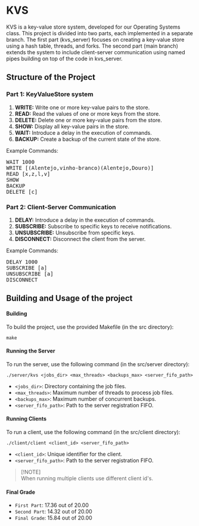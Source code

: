 # KVS

KVS is a key-value store system, developed for our Operating Systems class. This project is divided into two parts, each implemented in a separate branch. The first part (kvs_server) focuses on creating a key-value store using a hash table, threads, and forks. The second part (main branch) extends the system to include client-server communication using named pipes building on top of the code in kvs_server.

## Structure of the Project

### Part 1: KeyValueStore system

1. **WRITE:** Write one or more key-value pairs to the store.
2. **READ:** Read the values of one or more keys from the store.
3. **DELETE:** Delete one or more key-value pairs from the store.
4. **SHOW:** Display all key-value pairs in the store.
5. **WAIT:** Introduce a delay in the execution of commands.
6. **BACKUP:** Create a backup of the current state of the store.

Example Commands:
<pre>
WAIT 1000
WRITE [(Alentejo,vinho-branco)(Alentejo,Douro)]
READ [x,z,l,v]
SHOW
BACKUP
DELETE [c]
</pre>
    
 ### Part 2: Client-Server Communication

1. **DELAY:** Introduce a delay in the execution of commands.
2. **SUBSCRIBE:** Subscribe to specific keys to receive notifications.
3. **UNSUBSCRIBE:** Unsubscribe from specific keys.
4. **DISCONNECT:** Disconnect the client from the server.

Example Commands:
<pre>
DELAY 1000
SUBSCRIBE [a]
UNSUBSCRIBE [a]
DISCONNECT
</pre>

## Building and Usage of the project


#### Building
To build the project, use the provided Makefile (in the src directory):

```shell
make
```

#### Running the Server
To run the server, use the following command (in the src/server directory):

```shell
./server/kvs <jobs_dir> <max_threads> <backups_max> <server_fifo_path>
```

- `<jobs_dir>`: Directory containing the job files.
- `<max_threads>`: Maximum number of threads to process job files.
- `<backups_max>`: Maximum number of concurrent backups.
- `<server_fifo_path>`: Path to the server registration FIFO.

#### Running Clients
To run a client, use the following command (in the src/client directory):

```shell
./client/client <client_id> <server_fifo_path>
```

- `<client_id>`: Unique identifier for the client.
- `<server_fifo_path>`: Path to the server registration FIFO.

> [!NOTE]\
> When running multiple clients use different client id's.

#### Final Grade
- `First Part`: 17.36 out of 20.00
- `Second Part`: 14.32 out of 20.00
- `Final Grade`: 15.84 out of 20.00
